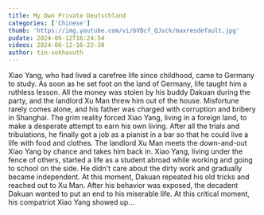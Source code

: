 ```yaml
---
title: My Own Private Deutschland
categories: ['Chinese']
thumb: 'https://img.youtube.com/vi/bVDcf_QJvck/maxresdefault.jpg'
pudate: 2024-06-12T16:24:54
videos: 2024-06-12-16-22-38
author: tin-sokhavuth
---
```

Xiao Yang, who had lived a carefree life since childhood, came to Germany to study. As soon as he set foot on the land of Germany, life taught him a ruthless lesson. All the money was stolen by his buddy Dakuan during the party, and the landlord Xu Man threw him out of the house. Misfortune rarely comes alone, and his father was charged with corruption and bribery in Shanghai. The grim reality forced Xiao Yang, living in a foreign land, to make a desperate attempt to earn his own living. After all the trials and tribulations, he finally got a job as a pianist in a bar so that he could live a life with food and clothes. The landlord Xu Man meets the down-and-out Xiao Yang by chance and takes him back in. Xiao Yang, living under the fence of others, started a life as a student abroad while working and going to school on the side. He didn't care about the dirty work and gradually became independent. At this moment, Dakuan repeated his old tricks and reached out to Xu Man. After his behavior was exposed, the decadent Dakuan wanted to put an end to his miserable life. At this critical moment, his compatriot Xiao Yang showed up...